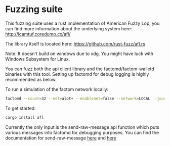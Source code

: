 # Fuzzing suite 

This fuzzing suite uses a rust implementation of American Fuzzy Lop, you can find more information about the underlying system here: http://lcamtuf.coredump.cx/afl/

The library itself is located here: https://github.com/rust-fuzz/afl.rs

Note: It doesn't build on windows due to xdg. You might have luck with Windows Subsystem for Linux.

You can fuzz both the api client library and the factomd/factom-walletd binaries 
with this tool. Setting up factomd for debug logging is highly recommended as below. 

To run a simulation of the factom network locally: 

```bash
factomd --count=32 --net=alot+ --enablenet=false --network=LOCAL  -journaling=true
```

To get started: 

```bash
cargo install afl
```

Currently the only input is the send-raw-message api function which puts various messages into factomd for debugging purposes. You can find the documentation for send-raw-message
[here](https://docs.factom.com/api#send-raw-message) and [here](https://docs.rs/factom/2.0.0./factom)

